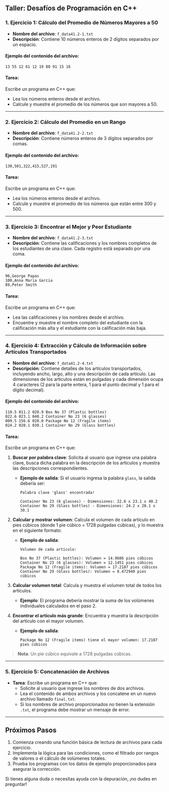 ## Taller: Desafíos de Programación en C++

### 1. **Ejercicio 1: Cálculo del Promedio de Números Mayores a 50**
- **Nombre del archivo**: `f_data41.2-1.txt`
- **Descripción**: Contiene 10 números enteros de 2 dígitos separados por un espacio.
  
#### Ejemplo del contenido del archivo:
```
13 55 12 61 12 19 80 91 15 16
```

#### Tarea:
Escribe un programa en C++ que:
- Lea los números enteros desde el archivo.
- Calcule y muestre el promedio de los números que son mayores a 50.

---

### 2. **Ejercicio 2: Cálculo del Promedio en un Rango**
- **Nombre del archivo**: `f_data41.2-2.txt`
- **Descripción**: Contiene números enteros de 3 dígitos separados por comas.
  
#### Ejemplo del contenido del archivo:
```
130,501,322,415,527,191
```

#### Tarea:
Escribe un programa en C++ que:
- Lea los números enteros desde el archivo.
- Calcule y muestre el promedio de los números que están entre 300 y 500.

---

### 3. **Ejercicio 3: Encontrar el Mejor y Peor Estudiante**
- **Nombre del archivo**: `f_data41.2-3.txt`
- **Descripción**: Contiene las calificaciones y los nombres completos de los estudiantes de una clase. Cada registro está separado por una coma.
  
#### Ejemplo del contenido del archivo:
```
96,George Papas
100,Anna Maria Garcia
89,Peter Smith
```

#### Tarea:
Escribe un programa en C++ que:
- Lea las calificaciones y los nombres desde el archivo.
- Encuentre y muestre el nombre completo del estudiante con la calificación más alta y el estudiante con la calificación más baja.

---

### 4. **Ejercicio 4: Extracción y Cálculo de Información sobre Artículos Transportados**

- **Nombre del archivo**: `f_data41.2-4.txt`
- **Descripción**: Contiene detalles de los artículos transportados, incluyendo ancho, largo, alto y una descripción de cada artículo. Las dimensiones de los artículos están en pulgadas y cada dimensión ocupa 4 caracteres (2 para la parte entera, 1 para el punto decimal y 1 para el dígito decimal).

#### Ejemplo del contenido del archivo:
```
110.5 011.2 020.9 Box No 37 (Plastic bottles)
022.6 023.1 040.2 Container No 23 (6 glasses)
009.5 156.6 020.0 Package No 12 (Fragile items)
024.2 020.1 030.1 Container No 29 (Glass bottles)
```

#### Tarea:
Escribe un programa en C++ que:

1. **Buscar por palabra clave**: Solicita al usuario que ingrese una palabra clave, busca dicha palabra en la descripción de los artículos y muestra las descripciones correspondientes.

   - **Ejemplo de salida**:
     Si el usuario ingresa la palabra `glass`, la salida debería ser:
     ```
     Palabra clave 'glass' encontrada!

     Container No 23 (6 glasses) - Dimensiones: 22.6 x 23.1 x 40.2
     Container No 29 (Glass bottles) - Dimensiones: 24.2 x 20.1 x 30.1
     ```

2. **Calcular y mostrar volumen**: Calcula el volumen de cada artículo en pies cúbicos (donde 1 pie cúbico = 1728 pulgadas cúbicas), y lo muestra en el siguiente formato:

   - **Ejemplo de salida**:
     ```
     Volumen de cada artículo:
     
     Box No 37 (Plastic bottles): Volumen = 14.9686 pies cúbicos
     Container No 23 (6 glasses): Volumen = 12.1451 pies cúbicos
     Package No 12 (Fragile items): Volumen = 17.2187 pies cúbicos
     Container No 29 (Glass bottles): Volumen = 8.472940 pies cúbicos
     ```

3. **Calcular volumen total**: Calcula y muestra el volumen total de todos los artículos.
   
   - **Ejemplo**:
     El programa debería mostrar la suma de los volúmenes individuales calculados en el paso 2.

4. **Encontrar el artículo más grande**: Encuentra y muestra la descripción del artículo con el mayor volumen.
   
   - **Ejemplo de salida**:
     ```
     Package No 12 (Fragile items) tiene el mayor volumen: 17.2187 pies cúbicos
     ```

> **Nota**: Un pie cúbico equivale a 1728 pulgadas cúbicas.

---

### 5. **Ejercicio 5: Concatenación de Archivos**
- **Tarea**: Escribe un programa en C++ que:
  - Solicite al usuario que ingrese los nombres de dos archivos.
  - Lea el contenido de ambos archivos y los concatene en un nuevo archivo llamado `final.txt`.
  - Si los nombres de archivo proporcionados no tienen la extensión `.txt`, el programa debe mostrar un mensaje de error.

---

## Próximos Pasos
1. Comienza creando una función básica de lectura de archivos para cada ejercicio.
2. Implementa la lógica para las condiciones, como el filtrado por rangos de valores o el cálculo de volúmenes totales.
3. Prueba los programas con los datos de ejemplo proporcionados para asegurar la corrección.

Si tienes alguna duda o necesitas ayuda con la depuración, ¡no dudes en preguntar!